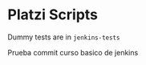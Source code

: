 # Platzi Scripts

Dummy tests are in `jenkins-tests`

Prueba commit curso basico de jenkins      



